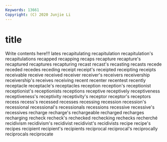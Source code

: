 ```yaml
---
Keywords: 13661
Copyright: (C) 2020 Junjie Li
---
```


# title

Write contents here!!!
lates 
recapitulating 
recapitulation 
recapitulation's 
recapitulations 
recapped 
recapping 
recaps 
recapture
recapture's 
recaptured 
recaptures 
recapturing 
recast 
recast's 
recasting 
recasts 
recede 
receded
recedes 
receding 
receipt 
receipt's 
receipted 
receipting 
receipts 
receivable 
receive 
received
receiver 
receiver's 
receivers 
receivership 
receivership's 
receives 
receiving 
recent 
recenter 
recentest
recently 
receptacle 
receptacle's 
receptacles 
reception 
reception's 
receptionist 
receptionist's 
receptionists 
receptions
receptive 
receptively 
receptiveness 
receptiveness's 
receptivity 
receptivity's 
receptor 
receptor's 
receptors 
recess
recess's 
recessed 
recesses 
recessing 
recession 
recession's 
recessional 
recessional's 
recessionals 
recessions
recessive 
recessive's 
recessives 
recharge 
recharge's 
rechargeable 
recharged 
recharges 
recharging 
recheck
recheck's 
rechecked 
rechecking 
rechecks 
recherché 
recidivism 
recidivism's 
recidivist 
recidivist's 
recidivists
recipe 
recipe's 
recipes 
recipient 
recipient's 
recipients 
reciprocal 
reciprocal's 
reciprocally 
reciprocals
reciprocate 

